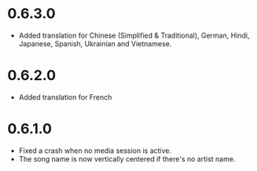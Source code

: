 # 0.6.3.0
- Added translation for Chinese (Simplified & Traditional), German, Hindi, Japanese, Spanish, Ukrainian and Vietnamese.

# 0.6.2.0
- Added translation for French

# 0.6.1.0
- Fixed a crash when no media session is active.
- The song name is now vertically centered if there's no artist name.